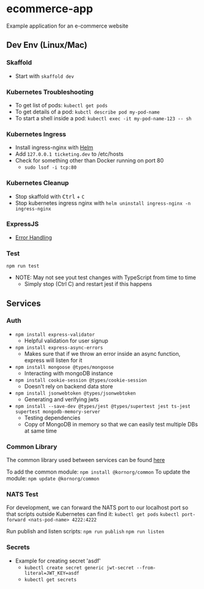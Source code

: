 # ecommerce-app

Example application for an e-commerce website

## Dev Env (Linux/Mac)

### Skaffold

- Start with `skaffold dev`

### Kubernetes Troubleshooting

- To get list of pods: `kubectl get pods`
- To get details of a pod: `kubctl describe pod my-pod-name`
- To start a shell inside a pod: `kubectl exec -it my-pod-name-123 -- sh`

### Kubernetes Ingress

- Install ingress-nginx with [Helm](https://kubernetes.github.io/ingress-nginx/deploy/#quick-start)
- Add `127.0.0.1 ticketing.dev` to /etc/hosts
- Check for something other than Docker running on port 80
  - `sudo lsof -i tcp:80`

### Kubernetes Cleanup

- Stop skaffold with <kbd>Ctrl</kbd> + `C`
- Stop kubernetes ingress nginx with `helm uninstall ingress-nginx -n ingress-nginx`

### ExpressJS

- [Error Handling](https://expressjs.com/en/guide/error-handling.html_)

### Test

`npm run test`

- NOTE: May not see yout test changes with TypeScript from time to time
  - Simply stop (Ctrl C) and restart jest if this happens

## Services

### Auth

- `npm install express-validator`
  - Helpful validation for user signup
- `npm install express-async-errors`
  - Makes sure that if we throw an error inside an async function, express will listen for it
- `npm install mongoose @types/mongoose`
  - Interacting with mongoDB instance
- `npm install cookie-session @types/cookie-session`
  - Doesn't rely on backend data store
- `npm install jsonwebtoken @types/jsonwebtoken`
  - Generating and verifying jwts
- `npm install --save-dev @types/jest @types/supertest jest ts-jest supertest mongodb-memory-server`
  - Testing dependencies
  - Copy of MongoDB in memory so that we can easily test multiple DBs at same time

### Common Library

The common library used between services can be found [here](https://github.com/kornsour/ecommerce-common)

To add the common module: `npm install @kornorg/common`
To update the module: `npm update @kornorg/common`

### NATS Test

For development, we can forward the NATS port to our localhost port so that scripts outside Kubernetes can find it:
`kubectl get pods`
`kubectl port-forward <nats-pod-name> 4222:4222`

Run publish and listen scripts:
`npm run publish`
`npm run listen`
  
### Secrets

- Example for creating secret 'asdf'
  - `kubectl create secret generic jwt-secret --from-literal=JWT_KEY=asdf`
  - `kubectl get secrets`
